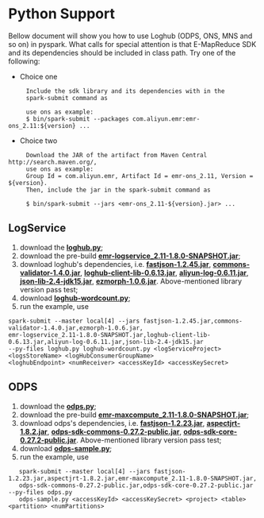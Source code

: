 # Python Support

Bellow document will show you how to use Loghub (ODPS, ONS, MNS and so on) in pyspark. What calls for special attention is that E-MapReduce SDK and its dependencies should be included in class path. Try one of the following:

- Choice one

```
     Include the sdk library and its dependencies with in the
     spark-submit command as

     use ons as example:
     $ bin/spark-submit --packages com.aliyun.emr:emr-ons_2.11:${version} ...
```  

- Choice two

```
	 Download the JAR of the artifact from Maven Central http://search.maven.org/,
	 use ons as example:
     Group Id = com.aliyun.emr, Artifact Id = emr-ons_2.11, Version = ${version}.
     Then, include the jar in the spark-submit command as

     $ bin/spark-submit --jars <emr-ons_2.11-${version}.jar> ...
```

## LogService

1. download the [**loghub.py**](https://github.com/aliyun/aliyun-emapreduce-sdk/blob/master-2.x/external/emr-logservice/src/main/python/pyspark/streaming/loghub.py);
2. download the pre-build [**emr-logservice_2.11-1.8.0-SNAPSHOT.jar**](http://central.maven.org/maven2/com/aliyun/emr/emr-logservice_2.11/1.8.0-SNAPSHOT/emr-logservice_2.11-1.8.0-SNAPSHOT.jar);
3. download loghub's dependencies, i.e. [**fastjson-1.2.45.jar**](http://central.maven.org/maven2/com/alibaba/fastjson/1.2.45/fastjson-1.2.45.jar), [**commons-validator-1.4.0.jar**](http://central.maven.org/maven2/commons-validator/commons-validator/1.4.0/commons-validator-1.4.0.jar), [**loghub-client-lib-0.6.13.jar**](http://central.maven.org/maven2/com/aliyun/openservices/loghub-client-lib/0.6.13/loghub-client-lib-0.6.13.jar), [**aliyun-log-0.6.11.jar**](http://central.maven.org/maven2/com/aliyun/openservices/aliyun-log/0.6.11/aliyun-log-0.6.11.jar), [**json-lib-2.4-jdk15.jar**](http://central.maven.org/maven2/net/sf/json-lib/json-lib/2.4/json-lib-2.4-jdk15.jar),  [**ezmorph-1.0.6.jar**](http://central.maven.org/maven2/net/sf/ezmorph/ezmorph/1.0.6/ezmorph-1.0.6.jar). Above-mentioned library version pass test;
4. download [**loghub-wordcount.py**](https://github.com/aliyun/aliyun-emapreduce-sdk/blob/master-2.x/examples/src/main/python/streaming/loghub-wordcount.py);
5. run the example, use 
```
spark-submit --master local[4] --jars fastjson-1.2.45.jar,commons-validator-1.4.0.jar,ezmorph-1.0.6.jar,
emr-logservice_2.11-1.8.0-SNAPSHOT.jar,loghub-client-lib-0.6.13.jar,aliyun-log-0.6.11.jar,json-lib-2.4-jdk15.jar
--py-files loghub.py loghub-wordcount.py <logServiceProject> <logsStoreName> <logHubConsumerGroupName> 
<loghubEndpoint> <numReceiver> <accessKeyId> <accessKeySecret>
```

## ODPS

1. download the [**odps.py**](https://github.com/aliyun/aliyun-emapreduce-sdk/blob/master-2.x/external/emr-maxcompute/src/main/python/pyspark/odps.py);
2. download the pre-build [**emr-maxcompute_2.11-1.8.0-SNAPSHOT.jar**](http://central.maven.org/maven2/com/aliyun/emr/emr-maxcompute_2.11/1.8.0-SNAPSHOT/emr-maxcompute_2.11-1.8.0-SNAPSHOT.jar);
3. download odps's dependencies, i.e. [**fastjson-1.2.23.jar**](http://mvnrepository.com/artifact/com.alibaba/fastjson/1.2.23), [**aspectjrt-1.8.2.jar**](http://mvnrepository.com/artifact/org.aspectj/aspectjrt/1.8.2), [**odps-sdk-commons-0.27.2-public.jar**](http://mvnrepository.com/artifact/com.aliyun.odps/odps-sdk-commons/0.27.2-public), [**odps-sdk-core-0.27.2-public.jar**](http://mvnrepository.com/artifact/com.aliyun.odps/odps-sdk-core/0.27.2-public). Above-mentioned library version pass test;
4. download [**odps-sample.py**](https://github.com/aliyun/aliyun-emapreduce-sdk/blob/master/examples/src/main/python/odps-sample.py);
5. run the example, use
```
   spark-submit --master local[4] --jars fastjson-1.2.23.jar,aspectjrt-1.8.2.jar,emr-maxcompute_2.11-1.8.0-SNAPSHOT.jar,
   odps-sdk-commons-0.27.2-public.jar,odps-sdk-core-0.27.2-public.jar --py-files odps.py  
   odps-sample.py <accessKeyId> <accessKeySecret> <project> <table> <partition> <numPartitions>
```
